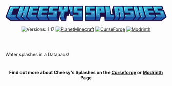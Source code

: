 <p align="center"><img src="https://github.com/Mr-ConQueso/cheesy_splashes/blob/main/images/title.png" alt="Logo" width="700"></p><p align="center">
    <img src="https://img.shields.io/badge/versions-1.17-purple?style=flat" alt="Versions: 1.17">
    <a href="https://www.planetminecraft.com/data-pack/water-splashes/"><img src="https://img.shields.io/badge/-14.2K-gray?style=flat&logo=&labelColor=blue" alt="PlanetMinecraft"></a>
    <a href="https://www.curseforge.com/minecraft/mc-mods/create"><img src="http://cf.way2muchnoise.eu/929005.svg" alt="CurseForge"></a>
    <a href="https://modrinth.com/datapack/cheesy_splashes"><img src="https://img.shields.io/modrinth/dt/YFCMGW04?style=flat&logo=modrinth&logoColor=1c1c1c&label=%20&labelColor=5ca424&color=242629" alt="Modrinth"></a>

<br><br>
</h1>

Water splashes in a Datapack!

<h1></h1>
<h4 align="center">Find out more about Cheesy's Splashes on the <a href="https://legacy.curseforge.com/minecraft/customization/cheesys-splashes">Curseforge</a> or <a href="https://modrinth.com/mod/cheesy_splashes">Modrinth</a> Page</h4>
